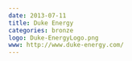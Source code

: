 ```yaml
---
date: 2013-07-11
title: Duke Energy
categories: bronze
logo: Duke-EnergyLogo.png
www: http://www.duke-energy.com/‎
---
```

